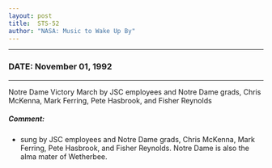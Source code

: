```yaml
---
layout: post
title:  STS-52
author: "NASA: Music to Wake Up By"
---
```


----
### DATE: November 01, 1992
----
Notre Dame Victory March by JSC employees and Notre Dame grads, Chris McKenna, Mark Ferring, Pete Hasbrook, and Fisher Reynolds

##### Comment:
* sung by JSC employees and Notre Dame grads, Chris McKenna, Mark Ferring, Pete Hasbrook, and Fisher Reynolds. Notre Dame is also the alma mater of  Wetherbee.
